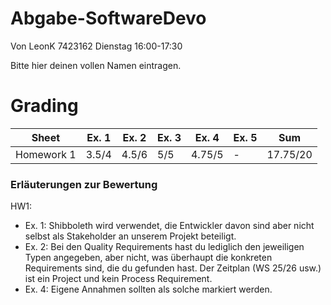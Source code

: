 # Abgabe-SoftwareDevo
Von LeonK 7423162
Dienstag 16:00-17:30

Bitte hier deinen vollen Namen eintragen.

# Grading

| Sheet      | Ex. 1    | Ex. 2    | Ex. 3    | Ex. 4    | Ex. 5    | Sum      |
| ---------- | -------- | -------- | -------- | -------- | -------- | -------- |
| Homework 1 | 3.5/4    | 4.5/6    | 5/5      | 4.75/5   | -        | 17.75/20 |

### Erläuterungen zur Bewertung

HW1:
- Ex. 1: Shibboleth wird verwendet, die Entwickler davon sind aber nicht selbst als Stakeholder an unserem Projekt beteiligt.
- Ex. 2: Bei den Quality Requirements hast du lediglich den jeweiligen Typen angegeben, aber nicht, was überhaupt die konkreten Requirements sind, die du gefunden hast. Der Zeitplan (WS 25/26 usw.) ist ein Project und kein Process Requirement.
- Ex. 4: Eigene Annahmen sollten als solche markiert werden.
